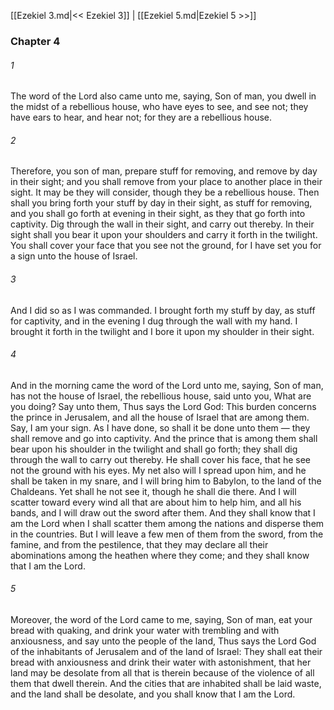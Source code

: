 [[Ezekiel 3.md|<< Ezekiel 3]]  |  [[Ezekiel 5.md|Ezekiel 5 >>]]

### Chapter 4
###### 1
The word of the Lord also came unto me, saying, Son of man, you dwell in the midst of a rebellious house, who have eyes to see, and see not; they have ears to hear, and hear not; for they are a rebellious house.

###### 2
Therefore, you son of man, prepare stuff for removing, and remove by day in their sight; and you shall remove from your place to another place in their sight. It may be they will consider, though they be a rebellious house. Then shall you bring forth your stuff by day in their sight, as stuff for removing, and you shall go forth at evening in their sight, as they that go forth into captivity. Dig through the wall in their sight, and carry out thereby. In their sight shall you bear it upon your shoulders and carry it forth in the twilight. You shall cover your face that you see not the ground, for I have set you for a sign unto the house of Israel.

###### 3
And I did so as I was commanded. I brought forth my stuff by day, as stuff for captivity, and in the evening I dug through the wall with my hand. I brought it forth in the twilight and I bore it upon my shoulder in their sight.

###### 4
And in the morning came the word of the Lord unto me, saying, Son of man, has not the house of Israel, the rebellious house, said unto you, What are you doing? Say unto them, Thus says the Lord God: This burden concerns the prince in Jerusalem, and all the house of Israel that are among them. Say, I am your sign. As I have done, so shall it be done unto them — they shall remove and go into captivity. And the prince that is among them shall bear upon his shoulder in the twilight and shall go forth; they shall dig through the wall to carry out thereby. He shall cover his face, that he see not the ground with his eyes. My net also will I spread upon him, and he shall be taken in my snare, and I will bring him to Babylon, to the land of the Chaldeans. Yet shall he not see it, though he shall die there. And I will scatter toward every wind all that are about him to help him, and all his bands, and I will draw out the sword after them. And they shall know that I am the Lord when I shall scatter them among the nations and disperse them in the countries. But I will leave a few men of them from the sword, from the famine, and from the pestilence, that they may declare all their abominations among the heathen where they come; and they shall know that I am the Lord.

###### 5
Moreover, the word of the Lord came to me, saying, Son of man, eat your bread with quaking, and drink your water with trembling and with anxiousness, and say unto the people of the land, Thus says the Lord God of the inhabitants of Jerusalem and of the land of Israel: They shall eat their bread with anxiousness and drink their water with astonishment, that her land may be desolate from all that is therein because of the violence of all them that dwell therein. And the cities that are inhabited shall be laid waste, and the land shall be desolate, and you shall know that I am the Lord.